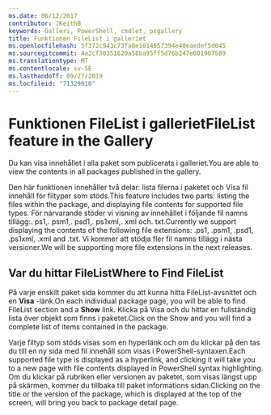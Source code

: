 ```yaml
---
ms.date: 06/12/2017
contributor: JKeithB
keywords: Galleri, PowerShell, cmdlet, psgallery
title: Funktionen FileList i galleriet
ms.openlocfilehash: 5f372c943c73fa8e1014657394e40eaedef5d045
ms.sourcegitcommit: 4a2cf30351620a58ba95ff5d76b247e601907589
ms.translationtype: MT
ms.contentlocale: sv-SE
ms.lasthandoff: 09/27/2019
ms.locfileid: "71329010"
---
```

# <a name="filelist-feature-in-the-gallery"></a><span data-ttu-id="3adfc-103">Funktionen FileList i galleriet</span><span class="sxs-lookup"><span data-stu-id="3adfc-103">FileList feature in the Gallery</span></span>

<span data-ttu-id="3adfc-104">Du kan visa innehållet i alla paket som publicerats i galleriet.</span><span class="sxs-lookup"><span data-stu-id="3adfc-104">You are able to view the contents in all packages published in the gallery.</span></span>

<span data-ttu-id="3adfc-105">Den här funktionen innehåller två delar: lista filerna i paketet och Visa fil innehåll för filtyper som stöds.</span><span class="sxs-lookup"><span data-stu-id="3adfc-105">This feature includes two parts: listing the files within the package, and displaying file contents for supported file types.</span></span> <span data-ttu-id="3adfc-106">För närvarande stöder vi visning av innehållet i följande fil namns tillägg:. ps1,. psm1,. psd1,. ps1xml,. xml och. txt.</span><span class="sxs-lookup"><span data-stu-id="3adfc-106">Currently we support displaying the contents of the following file extensions: .ps1, .psm1, .psd1, .ps1xml, .xml and .txt.</span></span> <span data-ttu-id="3adfc-107">Vi kommer att stödja fler fil namns tillägg i nästa versioner.</span><span class="sxs-lookup"><span data-stu-id="3adfc-107">We will be supporting more file extensions in the next releases.</span></span>

## <a name="where-to-find-filelist"></a><span data-ttu-id="3adfc-108">Var du hittar FileList</span><span class="sxs-lookup"><span data-stu-id="3adfc-108">Where to Find FileList</span></span>

<span data-ttu-id="3adfc-109">På varje enskilt paket sida kommer du att kunna hitta FileList-avsnittet och en **Visa** -länk.</span><span class="sxs-lookup"><span data-stu-id="3adfc-109">On each individual package page, you will be able to find FileList section and a **Show** link.</span></span> <span data-ttu-id="3adfc-110">Klicka på Visa och du hittar en fullständig lista över objekt som finns i paketet.</span><span class="sxs-lookup"><span data-stu-id="3adfc-110">Click on the Show and you will find a complete list of items contained in the package.</span></span>

<span data-ttu-id="3adfc-111">Varje filtyp som stöds visas som en hyperlänk och om du klickar på den tas du till en ny sida med fil innehåll som visas i PowerShell-syntaxen.</span><span class="sxs-lookup"><span data-stu-id="3adfc-111">Each supported file type is displayed as a hyperlink, and clicking it will take you to a new page with file contents displayed in PowerShell syntax highlighting.</span></span> <span data-ttu-id="3adfc-112">Om du klickar på rubriken eller versionen av paketet, som visas längst upp på skärmen, kommer du tillbaka till paket informations sidan.</span><span class="sxs-lookup"><span data-stu-id="3adfc-112">Clicking on the title or the version of the package, which is displayed at the top of the screen, will bring you back to package detail page.</span></span>
